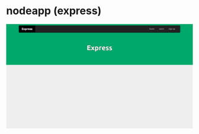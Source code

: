 # nodeapp (express)

![Alt text](https://raw.githubusercontent.com/Wellington475/nodeapp/master/public/images/page_home.png "Pagina Inicial do projeto")
